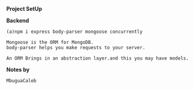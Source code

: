 **Project SetUp**

**Backend**

```
(a)npm i express body-parser mongoose concurrently

Mongoose is the ORM for MongoDB.
body-parser helps you make requests to your server.

An ORM Brings in an abstraction layer.and this you may have models.

```

**Notes by**

```
MbuguaCaleb

```
